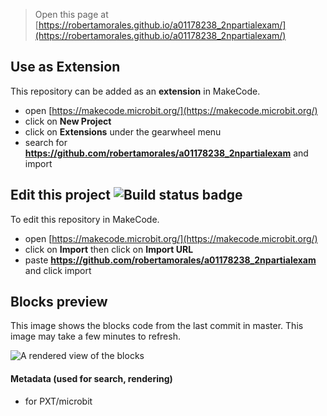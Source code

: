 
> Open this page at [https://robertamorales.github.io/a01178238_2npartialexam/](https://robertamorales.github.io/a01178238_2npartialexam/)

## Use as Extension

This repository can be added as an **extension** in MakeCode.

* open [https://makecode.microbit.org/](https://makecode.microbit.org/)
* click on **New Project**
* click on **Extensions** under the gearwheel menu
* search for **https://github.com/robertamorales/a01178238_2npartialexam** and import

## Edit this project ![Build status badge](https://github.com/robertamorales/a01178238_2npartialexam/workflows/MakeCode/badge.svg)

To edit this repository in MakeCode.

* open [https://makecode.microbit.org/](https://makecode.microbit.org/)
* click on **Import** then click on **Import URL**
* paste **https://github.com/robertamorales/a01178238_2npartialexam** and click import

## Blocks preview

This image shows the blocks code from the last commit in master.
This image may take a few minutes to refresh.

![A rendered view of the blocks](https://github.com/robertamorales/a01178238_2npartialexam/raw/master/.github/makecode/blocks.png)

#### Metadata (used for search, rendering)

* for PXT/microbit
<script src="https://makecode.com/gh-pages-embed.js"></script><script>makeCodeRender("{{ site.makecode.home_url }}", "{{ site.github.owner_name }}/{{ site.github.repository_name }}");</script>
